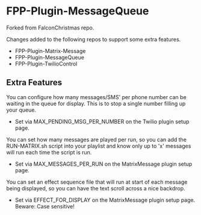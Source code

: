 # FPP-Plugin-MessageQueue

Forked from FalconChristmas repo.

Changes added to the following repos to support some extra features.
* FPP-Plugin-Matrix-Message
* FPP-Plugin-MessageQueue
* FPP-Plugin-TwilioControl


## Extra Features
You can configure how many messages/SMS' per phone number can be waiting in the queue for display. This is to stop a single number filling up your queue.
* Set via MAX_PENDING_MSG_PER_NUMBER on the Twilio plugin setup page.

You can set how many messages are played per run, so you can add the RUN-MATRIX.sh script into your playlist and know only up to 'x' messages will run each time the script is run.
* Set via MAX_MESSAGES_PER_RUN on the MatrixMessage plugin setup page.

You can set an effect sequence file that will run at start of each message being displayed, so you can have the text scroll across a nice backdrop.
* Set via EFFECT_FOR_DISPLAY on the MatrixMessage plugin setup page. Beware: Case sensitive!